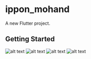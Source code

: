 # ippon_mohand

A new Flutter project.

## Getting Started

![alt text](https://github.com/mohandsari/blackbelt-challenge/blob/imagesios/1.png?raw=true)
![alt text](https://github.com/mohandsari/blackbelt-challenge/blob/imagesios/2.png?raw=true)
![alt text](https://github.com/mohandsari/blackbelt-challenge/blob/imagesios/3.png?raw=true)
![alt text](https://github.com/mohandsari/blackbelt-challenge/blob/imagesios/4.png?raw=true)
